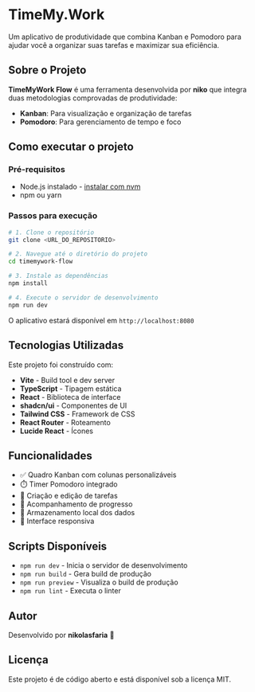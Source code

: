 # TimeMy.Work

Um aplicativo de produtividade que combina Kanban e Pomodoro para ajudar você a organizar suas tarefas e maximizar sua eficiência.

## Sobre o Projeto

**TimeMyWork Flow** é uma ferramenta desenvolvida por **niko** que integra duas metodologias comprovadas de produtividade:
- **Kanban**: Para visualização e organização de tarefas
- **Pomodoro**: Para gerenciamento de tempo e foco

## Como executar o projeto

### Pré-requisitos

- Node.js instalado - [instalar com nvm](https://github.com/nvm-sh/nvm#installing-and-updating)
- npm ou yarn

### Passos para execução

```sh
# 1. Clone o repositório
git clone <URL_DO_REPOSITORIO>

# 2. Navegue até o diretório do projeto
cd timemywork-flow

# 3. Instale as dependências
npm install

# 4. Execute o servidor de desenvolvimento
npm run dev
```

O aplicativo estará disponível em `http://localhost:8080`

## Tecnologias Utilizadas

Este projeto foi construído com:

- **Vite** - Build tool e dev server
- **TypeScript** - Tipagem estática
- **React** - Biblioteca de interface
- **shadcn/ui** - Componentes de UI
- **Tailwind CSS** - Framework de CSS
- **React Router** - Roteamento
- **Lucide React** - Ícones

## Funcionalidades

- ✅ Quadro Kanban com colunas personalizáveis
- ⏱️ Timer Pomodoro integrado
- 📝 Criação e edição de tarefas
- 🎯 Acompanhamento de progresso
- 💾 Armazenamento local dos dados
- 📱 Interface responsiva

## Scripts Disponíveis

- `npm run dev` - Inicia o servidor de desenvolvimento
- `npm run build` - Gera build de produção
- `npm run preview` - Visualiza o build de produção
- `npm run lint` - Executa o linter

## Autor

Desenvolvido por **nikolasfaria** 🚀

## Licença

Este projeto é de código aberto e está disponível sob a licença MIT.
